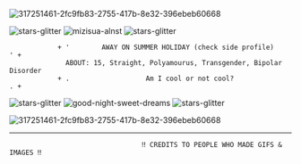 ![317251461-2fc9fb83-2755-417b-8e32-396ebeb60668](https://github.com/user-attachments/assets/ee700e0b-66da-43c6-916e-a96e6eb472af)


![stars-glitter](https://github.com/user-attachments/assets/70420060-23ed-4fe2-827b-42840455f4d9) ![mizisua-alnst](https://github.com/user-attachments/assets/115375eb-857b-4cdf-96a0-2cae8886540d) ![stars-glitter](https://github.com/user-attachments/assets/70420060-23ed-4fe2-827b-42840455f4d9)
           
                + '        AWAY ON SUMMER HOLIDAY (check side profile)          ' + 
                  ABOUT: 15, Straight, Polyamourus, Transgender, Bipolar Disorder
                + .                   Am I cool or not cool?                    . +

![stars-glitter](https://github.com/user-attachments/assets/70420060-23ed-4fe2-827b-42840455f4d9)
 ![good-night-sweet-dreams](https://github.com/user-attachments/assets/44e9aada-b1a4-4d01-923a-cec1391eb808) ![stars-glitter](https://github.com/user-attachments/assets/70420060-23ed-4fe2-827b-42840455f4d9)


![317251461-2fc9fb83-2755-417b-8e32-396ebeb60668](https://github.com/user-attachments/assets/ee700e0b-66da-43c6-916e-a96e6eb472af)


___________________________________________________________________________________________________________________

                                     ‼ CREDITS TO PEOPLE WHO MADE GIFS & IMAGES ‼
<!---
alnstfan/alnstfan is a ✨ special ✨ repository because its `README.md` (this file) appears on your GitHub profile.
You can click the Preview link to take a look at your changes.
--->

